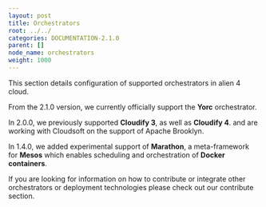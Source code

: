 ```yaml
---
layout: post
title: Orchestrators
root: ../../
categories: DOCUMENTATION-2.1.0
parent: []
node_name: orchestrators
weight: 1000
---
```


This section details configuration of supported orchestrators in alien 4 cloud.

From the 2.1.0 version, we  currently officially support the __Yorc__ orchestrator.

In 2.0.0, we previously supported __Cloudify 3__, as well as __Cloudify 4__. and are working with Cloudsoft on the support of Apache Brooklyn.

In 1.4.0, we added experimental support of __Marathon__, a meta-framework for __Mesos__ which enables scheduling and orchestration of __Docker containers__.

If you are looking for information on how to contribute or integrate other orchestrators or deployment technologies please check out our contribute section.
